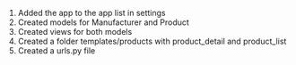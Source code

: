 

1) Added the app to the app list in settings
2) Created models for Manufacturer and Product
3) Created views for both models
4) Created a folder templates/products with product_detail and product_list
5) Created a urls.py file
